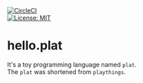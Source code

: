 [![CircleCI](https://circleci.com/gh/JPNYKW/plat.svg?style=svg&circle-token=fd5e114e0ae70a1bafc25264ae9eb24f6d4a3286)](https://circleci.com/gh/JPNYKW/plat)  
[![License: MIT](https://img.shields.io/badge/License-MIT-yellow.svg)](https://opensource.org/licenses/MIT)  

# hello.plat
It's a toy programming language named `plat`.  
The `plat` was shortened from `playthings`.  

